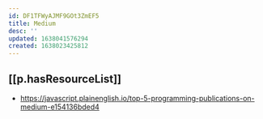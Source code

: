 ```yaml
---
id: DF1TFWyAJMF9GOt3ZmEF5
title: Medium
desc: ''
updated: 1638041576294
created: 1638023425812
---
```



## [[p.hasResourceList]] 

- https://javascript.plainenglish.io/top-5-programming-publications-on-medium-e154136bded4
